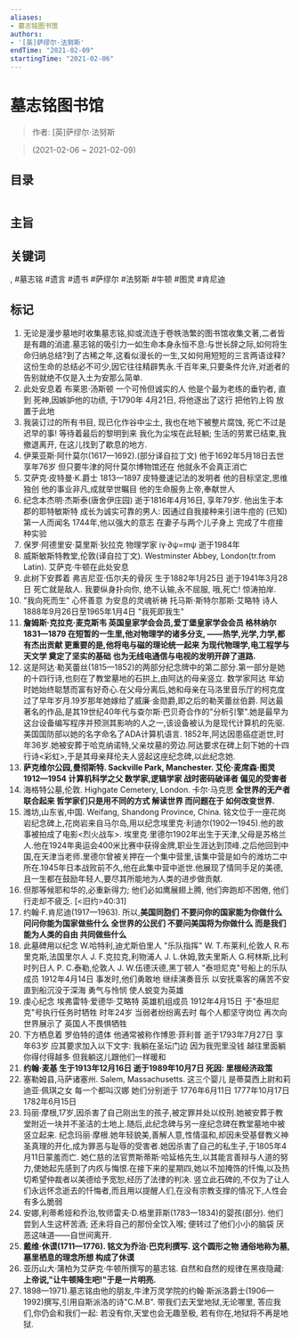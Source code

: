 ```yaml
---
aliases:
- 墓志铭图书馆
authors:
- '[英]萨缪尔·法努斯'
endTime: "2021-02-09"
startingTime: "2021-02-06"
---
```


# 墓志铭图书馆

> 作者: [英]萨缪尔·法努斯

> (2021-02-06 \~ 2021-02-09)


## 目录
```

```

## 主旨

## 关键词
, #墓志铭 #遗言 #遗书 #萨缪尔 #法努斯 #牛顿 #图灵 #肯尼迪

## 标记
1. 无论是漫步墓地时收集墓志铭,抑或流连于卷帙浩繁的图书馆收集文著,二者皆是有趣的消遣.墓志铭的吸引力一如生命本身永恒不息:与世长辞之际,如何将生命归纳总结?到了古稀之年,这看似漫长的一生,又如何用短短的三言两语诠释? 这份生命的总结必不可少,因它往往精辟隽永.千百年来,只要条件允许,对逝者的告别就绝不仅是入土为安那么简单.
2. 此处安息着 布莱恩·汤斯顿 一个可怜但诚实的人 他是个最为老练的垂钓者, 直到 死神,因嫉妒他的功绩, 于1790年 4月21日, 将他逐出了这行 把他钓上钩 放置于此地
3. 我装订过的所有书目, 现已化作谷中尘土, 我也在地下被整片腐蚀, 死亡不过是迟早的事! 等待着最后的黎明到来 我化为尘埃在此轻躺; 生活的劳累已结束,我撤退离开, 在这儿找到了歇息的地方.
4. 伊莱亚斯·阿什莫尔(1617—1692).(部分译自拉丁文) 他于1692年5月18日去世 享年76岁 但只要牛津的阿什莫尔博物馆还在 他就永不会真正消亡
5. 艾萨克·皮特曼·K.爵士 1813—1897 皮特曼速记法的发明者 他的目标坚定,思维独创 他的事业非凡,成就举世瞩目 他的生命服务上帝,奉献世人
6. 纪念本杰明·杰斯泰(唐舍伊庄园) 逝于1816年4月16日, 享年79岁. 他出生于本郡的耶特敏斯特 成长为诚实可靠的男人: 因通过自我接种来引进牛痘的 (已知)第一人而闻名 1744年,他以强大的意志 在妻子与两个儿子身上 完成了牛痘接种实验
7. 保罗·阿德里安·莫里斯·狄拉克 物理学家 iγ·∂ψ=mψ 逝于1984年
8. 威斯敏斯特教堂,伦敦(译自拉丁文). Westminster Abbey, London(tr.from Latin). 艾萨克·牛顿在此处安息
9. 此树下安葬着 弗吉尼亚·伍尔夫的骨灰 生于1882年1月25日 逝于1941年3月28日 死亡就是敌人. 我要纵身扑向你, 绝不认输,永不屈服, 哦,死亡! 惊涛拍岸.
10. "我向死而生" 心怀善意 为安息的灵魂祈祷 托马斯·斯特尔那斯·艾略特 诗人 1888年9月26日至1965年1月4日 "我死即我生"
11. **詹姆斯·克拉克·麦克斯韦 英国皇家学会会员,爱丁堡皇家学会会员 格林纳尔 1831—1879 在短暂的一生里,他对物理学的诸多分支, ——热学,光学,力学,都有杰出贡献 更重要的是,他将电与磁的理论统一起来 为现代物理学,电工程学与天文学 奠定了坚实的基础 也为无线电通信与电视的发明开辟了道路.**
12. 这是阿达·勒芙蕾丝(1815—1852)的两部分纪念牌中的第二部分.第一部分是她的十四行诗,也刻在了教堂墓地的石拱上,由阿达的母亲竖立. 数学家阿达 年幼时她始终聪慧而富有好奇心.在父母分离后,她和母亲在马洛里音乐厅的柯克度过了早年岁月.19岁那年她嫁给了威廉·金勋爵,即之后的勒芙蕾丝伯爵. 阿达最著名的作品,是其19世纪40年代与查尔斯·巴贝奇合作的"分析引擎".她是最早为这台设备编写程序并预测其影响的人之一,该设备被认为是现代计算机的先驱.美国国防部以她的名字命名了ADA计算机语言. 1852年,阿达因患癌症逝世,时年36岁.她被安葬于哈克纳诺特,父亲坟墓的旁边.阿达要求在碑上刻下她的十四行诗<彩虹>,于是其母亲拜伦夫人竖起这座纪念碑,以此纪念她.
13. **萨克维尔公园,曼彻斯特. Sackville Park, Manchester. 艾伦·麦席森·图灵 1912—1954 计算机科学之父 数学家,逻辑学家 战时密码破译者 偏见的受害者**
14. 海格特公墓,伦敦. Highgate Cemetery, London. 卡尔·马克思 **全世界的无产者 联合起来 哲学家们只是用不同的方式 解读世界 而问题在于 如何改变世界.**
15. 潍坊,山东省,中国. Weifang, Shandong Province, China. 铭文位于一座花岗岩纪念碑上,花岗岩来自马尔岛,用以纪念埃里克·利迪尔(1902—1945).他的故事被拍成了电影<烈火战车>. 埃里克·里德尔1902年出生于天津,父母是苏格兰人.他在1924年奥运会400米比赛中获得金牌,职业生涯达到顶峰.之后他回到中国,在天津当老师.里德尔曾被关押在一个集中营里,该集中营是如今的潍坊二中所在.1945年日本战败前不久,他在此集中营中逝世.他展现了情同手足的美德,且一生都在鼓励年轻人,要尽其所能地为人类的进步做贡献.
16. 但那等候耶和华的,必重新得力; 他们必如鹰展翅上腾, 他们奔跑却不困倦, 他们行走却不疲乏. [<旧约>40:31]
17. 约翰·F.肯尼迪(1917—1963). 所以,**美国同胞们 不要问你的国家能为你做什么 问问你能为国家做些什么 全世界的公民们 不要问美国将为你做什么 而是我们能为人类的自由 共同做些什么**
18. 此墓碑用以纪念 W.哈特利,迪尤斯伯里人 "乐队指挥" W. T.布莱利,伦敦人 R.布里克斯,法国里尔人 J. F.克拉克,利物浦人 J. L.休姆,敦夫里斯人 G.柯林斯,比利时列日人 P. C.泰勒,伦敦人 J. W.伍德沃德,黑丁顿人 "泰坦尼克"号船上的乐队成员 1912年4月14日 事发时,他们勇敢地 继续演奏音乐 以安抚乘客的痛苦不安 直到船沉没于深海 勇气与怜悯 使人蜕变为英雄
19. 虔心纪念 埃弗雷特·爱德华·艾略特 英雄机组成员 1912年4月15日 于"泰坦尼克"号执行任务时牺牲 时年24岁 当弱者纷纷离去时 每个人都坚守岗位 再次向世界展示了 英国人不畏惧牺牲
20. 下方栖息着 罗伯特的遗体 他通常被称作博恩·菲利普 逝于1793年7月27日 享年63岁 应其要求加入以下文字: 我躺在圣坛门边 因为我兜里没钱 越往里面躺你得付得越多 但我躺这儿跟他们一样暖和
21. **约翰·麦基 生于1913年12月16日 逝于1989年10月7日 死因: 里根经济政策**
22. 塞勒姆县,马萨诸塞州. Salem, Massachusetts. 这三个婴儿 是蒂莫西上尉和莉迪亚·佩琪之女 每一个都叫汉娜 她们分别逝于 1776年6月11日 1777年10月17日 1782年6月15日
23. 玛丽·摩根,17岁,因杀害了自己刚出生的孩子,被定罪并处以绞刑.她被安葬于教堂附近一块并不圣洁的土地上.随后,此纪念碑与另一座纪念碑在教堂墓地中被竖立起来. 纪念玛丽·摩根.她年轻貌美,善解人意,性情温和,却因未受基督教义神圣真理的开化,成为罪恶与耻辱的受害者.她因杀害了自己的私生子,于1805年4月11日蒙羞而亡. 她仁慈的法官贾斯蒂斯·哈延格先生,以其能言善辩与人道的努力,使她起先感到了内疚与悔恨.在接下来的星期四,她以不加掩饰的忏悔,以及热切希望仲裁者以美德给予宽恕,经历了法律的判决. 竖立此石碑的,不仅为了让人们永远怀念逝去的忏悔者,而且用以提醒人们,在没有宗教支撑的情况下,人性会有多么脆弱
24. 安娜,利蒂希娅和乔治,牧师雷夫·D.格里菲斯(1783—1834)的婴孩(部分). 他们尝到人生这杯苦酒; 还未将自己的那份全饮入喉; 便转过了他们小小的脑袋 厌恶这味道——自世间离开.
25. **戴维·休谟(1711—1776). 铭文为乔治·巴克利撰写. 这个圆形之物 通俗地称为墓, 墓里栖息的理念所想 构成了休谟**
26. 亚历山大·蒲柏为艾萨克·牛顿所撰写的墓志铭. 自然和自然的规律在黑夜隐藏: **上帝说,"让牛顿降生吧!"于是一片明亮.**
27. 1898—1971).墓志铭由他的朋友,牛津万灵学院的约翰·斯派洛爵士(1906—1992)撰写,引用自斯派洛的诗"C.M.B". 带我们去天堂地狱,无论哪里, 答应我们,你仍会和我们一起: 若没有你,天堂也会无趣至极, 若有你在,地狱将不再是地狱.

